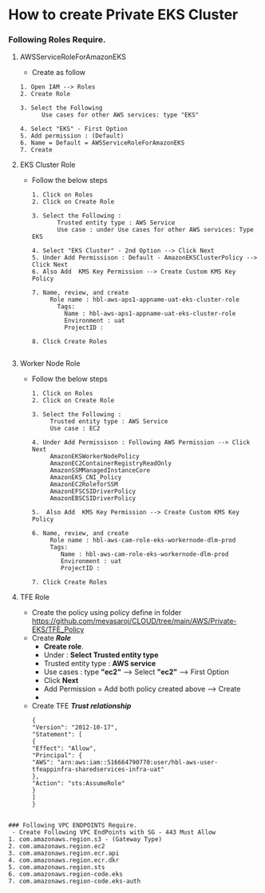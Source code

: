 # How to create Private EKS Cluster
### Following Roles Require.
1. AWSServiceRoleForAmazonEKS
   - Create as follow
   ```hcl
   1. Open IAM --> Roles
   2. Create Role
   
   3. Select the Following
         Use cases for other AWS services: type "EKS"
   
   4. Select "EKS" - First Option
   5. Add permission : (Default)
   6. Name = Default = AWSServiceRoleForAmazonEKS
   7. Create
   ```
   
2. EKS Cluster Role
   - Follow the below steps
     ```hcl
     1. Click on Roles
     2. Click on Create Role
     
     3. Select the Following : 
	        Trusted entity type : AWS Service
	        Use case : under Use cases for other AWS services: Type EKS
     
     4. Select "EKS Cluster" - 2nd Option --> Click Next
     5. Under Add Permissison : Default - AmazonEKSClusterPolicy --> Click Next
     6. Also Add  KMS Key Permission --> Create Custom KMS Key Policy
     
     7. Name, review, and create	
	      Role name : hbl-aws-aps1-appname-uat-eks-cluster-role
	        Tags:
	          Name : hbl-aws-aps1-appname-uat-eks-cluster-role
	          Environment : uat
	          ProjectID :
     
     8. Click Create Roles
   ```
   
3. Worker Node Role
   - Follow the below steps
     ```hcl
     1. Click on Roles
     2. Click on Create Role
     
     3. Select the Following : 
	      Trusted entity type : AWS Service
	      Use case : EC2
     
     4. Under Add Permissison : Following AWS Permission --> Click Next
	      AmazonEKSWorkerNodePolicy
	      AmazonEC2ContainerRegistryReadOnly
	      AmazonSSMManagedInstanceCore
	      AmazonEKS_CNI_Policy
	      AmazonEC2RoleforSSM
          AmazonEFSCSIDriverPolicy
          AmazonEBSCSIDriverPolicy

     5.  Also Add  KMS Key Permission --> Create Custom KMS Key Policy
     
     6. Name, review, and create	
	      Role name : hbl-aws-cam-role-eks-workernode-dlm-prod
	      Tags:
	         Name : hbl-aws-cam-role-eks-workernode-dlm-prod
	         Environment : uat
	         ProjectID :
     
     7. Click Create Roles
     ```


4. TFE Role
   - Create the policy using policy define in folder https://github.com/mevasaroj/CLOUD/tree/main/AWS/Private-EKS/TFE_Policy
   - Create ***Role***
     	- __Create role__.
     	- Under : **Select Trusted entity type**
     	- Trusted entity type : **AWS service**
     	- Use cases : type __"ec2"__ --> Select __"ec2"__ --> First Option
     	- Click __Next__
     	- Add Permission = Add both policy created above --> Create
     	- 
   - Create TFE ***Trust relationship***
     ```hcl
     {
     "Version": "2012-10-17",
     "Statement": [
     {
     "Effect": "Allow",
     "Principal": {
     "AWS": "arn:aws:iam::516664790770:user/hbl-aws-user-tfeappinfra-sharedservices-infra-uat"
     },
     "Action": "sts:AssumeRole"
     }
     ]
     }
```

### Following VPC ENDPOINTS Require.
 - Create Following VPC EndPoints with SG - 443 Must Allow
1. com.amazonaws.region.s3 - (Gateway Type)
2. com.amazonaws.region.ec2
3. com.amazonaws.region.ecr.api
4. com.amazonaws.region.ecr.dkr
5. com.amazonaws.region.sts
6. com.amazonaws.region-code.eks
7. com.amazonaws.region-code.eks-auth


